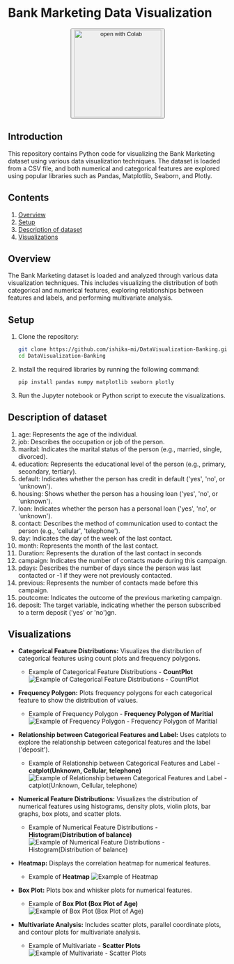 # Bank Marketing Data Visualization

<div align="center"><button><a href="https://colab.research.google.com/github/QuantEcon/workshop.africa-july2023/blob/main/day01/exercise_set_1.ipynb"><img src="" heght="20px"/><img
  src="https://colab.research.google.com/assets/colab-badge.svg"
  alt="open with Colab" width="200px"/></a></button></div>

## Introduction

This repository contains Python code for visualizing the Bank Marketing dataset using various data visualization techniques. The dataset is loaded from a CSV file, and both numerical and categorical features are explored using popular libraries such as Pandas, Matplotlib, Seaborn, and Plotly.

## Contents

1. [Overview](#overview)
2. [Setup](#setup)
3. [Description of dataset](#description-of-dataset)
4. [Visualizations](#visualizations)

## Overview

The Bank Marketing dataset is loaded and analyzed through various data visualization techniques. This includes visualizing the distribution of both categorical and numerical features, exploring relationships between features and labels, and performing multivariate analysis.

## Setup

1. Clone the repository:
    ```bash
    git clone https://github.com/ishika-mi/DataVisualization-Banking.git
    cd DataVisualization-Banking
2. Install the required libraries by running the following command:

   ```bash
   pip install pandas numpy matplotlib seaborn plotly
3. Run the Jupyter notebook or Python script to execute the visualizations.

## Description of dataset

1. age: Represents the age of the individual.
2. job: Describes the occupation or job of the person.
3. marital: Indicates the marital status of the person (e.g., married, single, divorced).
4. education: Represents the educational level of the person (e.g., primary, secondary, tertiary).
5. default: Indicates whether the person has credit in default ('yes', 'no', or 'unknown').
6. housing: Shows whether the person has a housing loan ('yes', 'no', or 'unknown').
7. loan: Indicates whether the person has a personal loan ('yes', 'no', or 'unknown').
8. contact: Describes the method of communication used to contact the person (e.g., 'cellular', 'telephone').
9. day: Indicates the day of the week of the last contact.
10. month: Represents the month of the last contact.
11. Duration: Represents the duration of the last contact in seconds
12. campaign: Indicates the number of contacts made during this campaign.
13. pdays: Describes the number of days since the person was last contacted or -1 if they were not previously contacted.
14. previous: Represents the number of contacts made before this campaign.
15. poutcome: Indicates the outcome of the previous marketing campaign.
16. deposit: The target variable, indicating whether the person subscribed to a term deposit ('yes' or 'no')gn.

## Visualizations
- **Categorical Feature Distributions:** 
Visualizes the distribution of categorical features using count plots and frequency polygons.
    - Example of Categorical Feature Distributions - **CountPlot**
        ![Example of Categorical Feature Distributions - CountPlot](count_plot.png)

- **Frequency Polygon:** 
Plots frequency polygons for each categorical feature to show the distribution of values.
    - Example of Frequency Polygon - **Frequency Polygon of Maritial**
        ![Example of Frequency Polygon - Frequency Polygon of Maritial](frequency_pol.png)

- **Relationship between Categorical Features and Label:** 
Uses catplots to explore the relationship between categorical features and the label ('deposit').
    - Example of Relationship between Categorical Features and Label - **catplot(Unknown, Cellular, telephone)**
        ![Example of Relationship between Categorical Features and Label - catplot(Unknown, Cellular, telephone)](catplots.png)

- **Numerical Feature Distributions:** 
Visualizes the distribution of numerical features using histograms, density plots, violin plots, bar graphs, box plots, and scatter plots.
    - Example of Numerical Feature Distributions - **Histogram(Distribution of balance)**
        ![Example of Numerical Feature Distributions - Histogram(Distribution of balance)](histogram.png)

- **Heatmap:** 
Displays the correlation heatmap for numerical features.
    - Example of **Heatmap**
        ![Example of Heatmap](heatmap.png)

- **Box Plot:** 
Plots box and whisker plots for numerical features.
    - Example of **Box Plot (Box Plot of Age)**
        ![Example of Box Plot (Box Plot of Age)](box_plot.png)

- **Multivariate Analysis:** 
Includes scatter plots, parallel coordinate plots, and contour plots for multivariate analysis.
    - Example of Multivariate - **Scatter Plots**
        ![Example of Multivariate - Scatter Plots](Multivariate.png)
